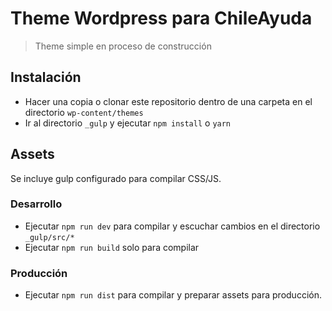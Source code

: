 Theme Wordpress para ChileAyuda
==

> Theme simple en proceso de construcción

## Instalación
* Hacer una copia o clonar este repositorio dentro de una carpeta en el directorio `wp-content/themes`
* Ir al directorio `_gulp` y ejecutar `npm install` o `yarn`

## Assets
Se incluye gulp configurado para compilar CSS/JS.

### Desarrollo
* Ejecutar `npm run dev` para compilar y escuchar cambios en el directorio `_gulp/src/*`
* Ejecutar `npm run build` solo para compilar

### Producción
* Ejecutar `npm run dist` para compilar y preparar assets para producción.
